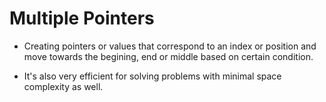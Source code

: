 # Multiple Pointers

- Creating pointers or values that correspond to an
  index or position and move towards the begining,
  end or middle based on certain condition.

- It's also very efficient for solving problems with
  minimal space complexity as well.
